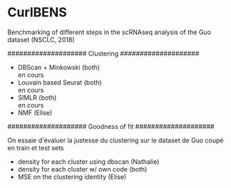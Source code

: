 # CurIBENS

Benchmarking of different steps in the scRNAseq analysis of the Guo dataset (NSCLC, 2018)

####################
Clustering
####################

- DBScan + Minkowski (both)       
en cours
- Louvain based Seurat (both)     
en cours
- SIMLR (both)      
en cours
- NMF (Elise)

####################
Goodness of fit
####################

On essaie d'évaluer la justesse du clustering sur le dataset de Guo coupé en train et test sets
- density for each cluster using dbscan (Nathalie)
- density for each cluster w/ own code (both)
- MSE on the clustering identity (Elise)

